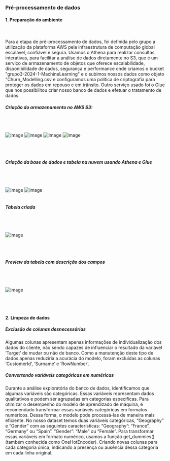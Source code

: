 ### Pré-processamento de dados

#### 1. Preparação do ambiente

<br>
<br>
Para a etapa de pré-processamento de dados, foi definida pelo grupo a utilização da plataforma AWS pela  infraestrutura de computação global escalável, confiável e segura. Usamos o Athena para realizar consultas interativas, para facilitar a análise de dados diretamente no S3, que é um serviço de armazenamento de objetos que oferece escalabilidade, disponibilidade de dados, segurança e performance onde  criamos o bucket "grupo3-2024-1-MachineLearning" e o subimos nossos dados como objeto "Churn_Modelling.csv e configuramos uma política de criptografia para proteger os dados em repouso e em trânsito. Outro serviço usado foi o Glue que nos possibilitou criar nosso banco de dados e efetuar o tratamento de dados.

##### Criação do armazenamento no AWS S3:

<br>
<br>

![image](https://github.com/Tecnologia-em-Banco-de-Dados-PUC-Minas/eixo5_grupo3_20241/assets/69175639/1e492f78-0d65-417d-b629-1438bcc2a089)
![image](https://github.com/Tecnologia-em-Banco-de-Dados-PUC-Minas/eixo5_grupo3_20241/assets/69175639/13510c83-de42-4070-97c2-272b9a004408)
![image](https://github.com/Tecnologia-em-Banco-de-Dados-PUC-Minas/eixo5_grupo3_20241/assets/69175639/8e09123c-53a6-4a42-ac7d-e9a18820ea87)
![image](https://github.com/Tecnologia-em-Banco-de-Dados-PUC-Minas/eixo5_grupo3_20241/assets/69175639/640f35de-7e7f-49f6-b4b4-8d756e19eaff)

<br>
<br>

##### Criação da base de dados e tabela na nuvem usando Athena e Glue

<br>
<br>

![image](https://github.com/Tecnologia-em-Banco-de-Dados-PUC-Minas/eixo5_grupo3_20241/assets/69175639/be72b3a6-b364-4a51-bf18-4cfc87aa3ab4)
![image](https://github.com/Tecnologia-em-Banco-de-Dados-PUC-Minas/eixo5_grupo3_20241/assets/69175639/e42a5ec2-96ca-482a-a555-a3aed6960603)
<br>
<br>

##### Tabela criada

<br>
<br>

![image](https://github.com/Tecnologia-em-Banco-de-Dados-PUC-Minas/eixo5_grupo3_20241/assets/69175639/ef2a69e0-bb5e-4315-99a1-83e0a7c26387)

<br>
<br>

##### Preview da tabela com descrição dos campos

<br>
<br>

![image](https://github.com/Tecnologia-em-Banco-de-Dados-PUC-Minas/eixo5_grupo3_20241/assets/69175639/ec0d72b1-c4cc-49d1-b8b6-cef916d9f847)
<br>
<br>
<br>
<br>

#### 2. Limpeza de dados

##### Exclusão de colunas desnecessárias

Algumas colunas apresentam apenas informações de individualização dos dados do cliente, não sendo capazes de influenciar o resultado da variável ‘Target’ de mudar ou não de banco.  Como a manutenção deste tipo de dados apenas reduziria a acurácia do modelo, foram excluídas as colunas ‘CustomerId’, ‘Surname’ e ‘RowNumber’.
 
##### Convertendo variáveis categóricas em numéricas

Durante a análise exploratória do banco de dados, identificamos que algumas variáveis são categóricas. Essas variáveis representam dados qualitativos e podem ser agrupadas em categorias específicas. Para otimizar o desempenho do modelo de aprendizado de máquina, é recomendado transformar essas variáveis categóricas em formatos numéricos. Dessa forma, o modelo pode processá-las de maneira mais eficiente.
No nosso dataset temos duas variáveis categóricas, “Geography” e “Gender” com as seguintes características:
“Geography”:  “France”, “Germany” ou “Spain”.
“Gender”:  “Male” ou “Female”.
Para transformar essas variáveis em formato numérico, usamos a função get_dummies() (também conhecida como OneHotEncoder). Criando novas colunas para cada categoria única, indicando a presença ou ausência dessa categoria em cada linha original.





